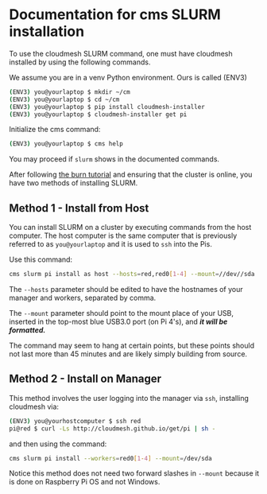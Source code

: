 # Documentation for cms SLURM installation

To use the cloudmesh SLURM command, one must have
cloudmesh installed by using the following
commands.

We assume you are in a venv Python
environment. Ours is called (ENV3)

```bash
(ENV3) you@yourlaptop $ mkdir ~/cm
(ENV3) you@yourlaptop $ cd ~/cm
(ENV3) you@yourlaptop $ pip install cloudmesh-installer
(ENV3) you@yourlaptop $ cloudmesh-installer get pi
```

Initialize the cms command:

```bash
(ENV3) you@yourlaptop $ cms help
```

You may proceed if `slurm` shows in
the documented commands.

After following [the burn tutorial](https://cloudmesh.github.io/pi/tutorial/raspberry-burn-windows/)
and ensuring that the cluster is online,
you have two methods of installing
SLURM.

## Method 1 - Install from Host

You can install SLURM on a cluster
by executing commands from the
host computer. The host computer
is the same computer that is
previously referred to as
`you@yourlaptop` and it is
used to `ssh` into the Pis.

Use this command:
```bash
cms slurm pi install as host --hosts=red,red0[1-4] --mount=//dev//sda
```

The `--hosts` parameter should
be edited to have the hostnames
of your manager and workers,
separated by comma.

The `--mount` parameter should
point to the mount place of
your USB, inserted in the top-most
blue USB3.0 port (on Pi 4's),
and ***it will be formatted.***

The command may seem to hang
at certain points, but these
points should not last more
than 45 minutes and are likely
simply building from source.

## Method 2 - Install on Manager

This method involves the user
logging into the manager via
`ssh`, installing cloudmesh
via:

```bash
(ENV3) you@yourhostcomputer $ ssh red
pi@red $ curl -Ls http://cloudmesh.github.io/get/pi | sh -
```

and then using the command:

```bash
cms slurm pi install --workers=red0[1-4] --mount=/dev/sda
```

Notice this method does not
need two forward slashes in
`--mount` because it is done
on Raspberry Pi OS and not
Windows.